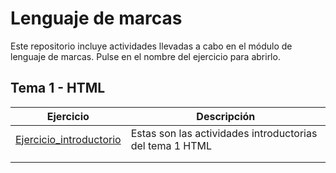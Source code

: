 # Lenguaje de marcas
Este repositorio incluye actividades llevadas a cabo en el módulo de lenguaje de marcas. Pulse en el nombre del ejercicio para abrirlo.

## Tema 1 - HTML 

| Ejercicio  | Descripción              |
|------------|--------------------------|
| [Ejercicio_introductorio](file:///C:/Users/usuario/Desktop/Ejercicio%201.html) |Estas son las actividades introductorias del tema 1 HTML   |
|  |    |
|       |                    |
